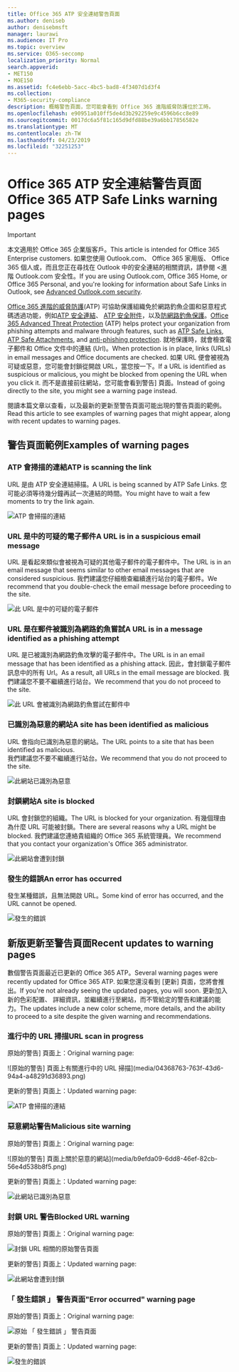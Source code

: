 ```yaml
---
title: Office 365 ATP 安全連結警告頁面
ms.author: deniseb
author: denisebmsft
manager: laurawi
ms.audience: IT Pro
ms.topic: overview
ms.service: O365-seccomp
localization_priority: Normal
search.appverid:
- MET150
- MOE150
ms.assetid: fc4e6ebb-5acc-4bc5-bad8-4f3407d1d3f4
ms.collection:
- M365-security-compliance
description: 概略警告頁面，您可能會看到 Office 365 進階威脅防護位於工時。
ms.openlocfilehash: e90951a010ff5de4d3b292259e9c4596b6cc8e89
ms.sourcegitcommit: 0017dc6a5f81c165d9dfd88be39a6bb17856582e
ms.translationtype: MT
ms.contentlocale: zh-TW
ms.lasthandoff: 04/23/2019
ms.locfileid: "32251253"
---
```

# <a name="office-365-atp-safe-links-warning-pages"></a><span data-ttu-id="8a503-103">Office 365 ATP 安全連結警告頁面</span><span class="sxs-lookup"><span data-stu-id="8a503-103">Office 365 ATP Safe Links warning pages</span></span>

> [!IMPORTANT]
> <span data-ttu-id="8a503-104">本文適用於 Office 365 企業版客戶。</span><span class="sxs-lookup"><span data-stu-id="8a503-104">This article is intended for Office 365 Enterprise customers.</span></span> <span data-ttu-id="8a503-105">如果您使用 Outlook.com、 Office 365 家用版、 Office 365 個人或，而且您正在尋找在 Outlook 中的安全連結的相關資訊，請參閱 <<c0>進階 Outlook.com 安全性。</span><span class="sxs-lookup"><span data-stu-id="8a503-105">If you are using Outlook.com, Office 365 Home, or Office 365 Personal, and you're looking for information about Safe Links in Outlook, see [Advanced Outlook.com security](https://support.office.com/article/advanced-outlook-com-security-for-office-365-subscribers-882d2243-eab9-4545-a58a-b36fee4a46e2).</span></span>

<span data-ttu-id="8a503-106">[Office 365 進階的威脅防護](office-365-atp.md)(ATP) 可協助保護組織免於網路釣魚企圖和惡意程式碼透過功能，例如[ATP 安全連結](atp-safe-links.md)、 [ATP 安全附件](atp-safe-attachments.md)，以及[防網路釣魚保護](anti-phishing-protection.md)。</span><span class="sxs-lookup"><span data-stu-id="8a503-106">[Office 365 Advanced Threat Protection](office-365-atp.md) (ATP) helps protect your organization from phishing attempts and malware through features, such as [ATP Safe Links](atp-safe-links.md), [ATP Safe Attachments](atp-safe-attachments.md), and [anti-phishing protection](anti-phishing-protection.md).</span></span> <span data-ttu-id="8a503-107">就地保護時，就會檢查電子郵件和 Office 文件中的連結 (Url)。</span><span class="sxs-lookup"><span data-stu-id="8a503-107">When protection is in place, links (URLs) in email messages and Office documents are checked.</span></span> <span data-ttu-id="8a503-108">如果 URL 便會被視為可疑或惡意，您可能會封鎖從開啟 URL，當您按一下。</span><span class="sxs-lookup"><span data-stu-id="8a503-108">If a URL is identified as suspicious or malicious, you might be blocked from opening the URL when you click it.</span></span> <span data-ttu-id="8a503-109">而不是直接前往網站，您可能會看到警告] 頁面。</span><span class="sxs-lookup"><span data-stu-id="8a503-109">Instead of going directly to the site, you might see a warning page instead.</span></span> 
  
<span data-ttu-id="8a503-110">閱讀本篇文章以查看，以及最新的更新至警告頁面可能出現的警告頁面的範例。</span><span class="sxs-lookup"><span data-stu-id="8a503-110">Read this article to see examples of warning pages that might appear, along with recent updates to warning pages.</span></span>
  
## <a name="examples-of-warning-pages"></a><span data-ttu-id="8a503-111">警告頁面範例</span><span class="sxs-lookup"><span data-stu-id="8a503-111">Examples of warning pages</span></span>

### <a name="atp-is-scanning-the-link"></a><span data-ttu-id="8a503-112">ATP 會掃描的連結</span><span class="sxs-lookup"><span data-stu-id="8a503-112">ATP is scanning the link</span></span>

<span data-ttu-id="8a503-113">URL 是由 ATP 安全連結掃描。</span><span class="sxs-lookup"><span data-stu-id="8a503-113">A URL is being scanned by ATP Safe Links.</span></span> <span data-ttu-id="8a503-114">您可能必須等待幾分鐘再試一次連結的時間。</span><span class="sxs-lookup"><span data-stu-id="8a503-114">You might have to wait a few moments to try the link again.</span></span>

![ATP 會掃描的連結](media/ee8dd5ed-6b91-4248-b054-12b719e8d0ed.png)

### <a name="a-url-is-in-a-suspicious-email-message"></a><span data-ttu-id="8a503-116">URL 是中的可疑的電子郵件</span><span class="sxs-lookup"><span data-stu-id="8a503-116">A URL is in a suspicious email message</span></span>

<span data-ttu-id="8a503-117">URL 是看起來類似會被視為可疑的其他電子郵件的電子郵件中。</span><span class="sxs-lookup"><span data-stu-id="8a503-117">The URL is in an email message that seems similar to other email messages that are considered suspicious.</span></span> <span data-ttu-id="8a503-118">我們建議您仔細檢查繼續進行站台的電子郵件。</span><span class="sxs-lookup"><span data-stu-id="8a503-118">We recommend that you double-check the email message before proceeding to the site.</span></span>

![此 URL 是中的可疑的電子郵件](media/33f57923-23e3-4b0f-838b-6ad589ba897b.png)

### <a name="a-url-is-in-a-message-identified-as-a-phishing-attempt"></a><span data-ttu-id="8a503-120">URL 是在郵件被識別為網路釣魚嘗試</span><span class="sxs-lookup"><span data-stu-id="8a503-120">A URL is in a message identified as a phishing attempt</span></span>

<span data-ttu-id="8a503-121">URL 是已被識別為網路釣魚攻擊的電子郵件中。</span><span class="sxs-lookup"><span data-stu-id="8a503-121">The URL is in an email message that has been identified as a phishing attack.</span></span> <span data-ttu-id="8a503-122">因此，會封鎖電子郵件訊息中的所有 Url。</span><span class="sxs-lookup"><span data-stu-id="8a503-122">As a result, all URLs in the email message are blocked.</span></span> <span data-ttu-id="8a503-123">我們建議您不要不繼續進行站台。</span><span class="sxs-lookup"><span data-stu-id="8a503-123">We recommend that you do not proceed to the site.</span></span>

![此 URL 會被識別為網路釣魚嘗試在郵件中](media/6e544a28-0604-4821-aba6-d5a57bb917e5.png)

### <a name="a-site-has-been-identified-as-malicious"></a><span data-ttu-id="8a503-125">已識別為惡意的網站</span><span class="sxs-lookup"><span data-stu-id="8a503-125">A site has been identified as malicious</span></span>

<span data-ttu-id="8a503-126">URL 會指向已識別為惡意的網站。</span><span class="sxs-lookup"><span data-stu-id="8a503-126">The URL points to a site that has been identified as malicious.</span></span>  <br/> <span data-ttu-id="8a503-127">我們建議您不要不繼續進行站台。</span><span class="sxs-lookup"><span data-stu-id="8a503-127">We recommend that you do not proceed to the site.</span></span>

![此網站已識別為惡意](media/058883c8-23f0-4672-9c1c-66b084796177.png)

### <a name="a-site-is-blocked"></a><span data-ttu-id="8a503-129">封鎖網站</span><span class="sxs-lookup"><span data-stu-id="8a503-129">A site is blocked</span></span>

<span data-ttu-id="8a503-130">URL 會封鎖您的組織。</span><span class="sxs-lookup"><span data-stu-id="8a503-130">The URL is blocked for your organization.</span></span> <span data-ttu-id="8a503-131">有幾個理由為什麼 URL 可能被封鎖。</span><span class="sxs-lookup"><span data-stu-id="8a503-131">There are several reasons why a URL might be blocked.</span></span> <span data-ttu-id="8a503-132">我們建議您連絡貴組織的 Office 365 系統管理員。</span><span class="sxs-lookup"><span data-stu-id="8a503-132">We recommend that you contact your organization's Office 365 administrator.</span></span>

![此網站會遭到封鎖](media/6b4bda2d-a1e6-419e-8b10-588e83c3af3f.png)

### <a name="an-error-has-occurred"></a><span data-ttu-id="8a503-134">發生的錯誤</span><span class="sxs-lookup"><span data-stu-id="8a503-134">An error has occurred</span></span>

<span data-ttu-id="8a503-135">發生某種錯誤，且無法開啟 URL。</span><span class="sxs-lookup"><span data-stu-id="8a503-135">Some kind of error has occurred, and the URL cannot be opened.</span></span>

![發生的錯誤](media/2f7465a4-1cf4-4c1c-b7d4-3c07e4b795b4.png)

## <a name="recent-updates-to-warning-pages"></a><span data-ttu-id="8a503-137">新版更新至警告頁面</span><span class="sxs-lookup"><span data-stu-id="8a503-137">Recent updates to warning pages</span></span>

<span data-ttu-id="8a503-138">數個警告頁面最近已更新的 Office 365 ATP。</span><span class="sxs-lookup"><span data-stu-id="8a503-138">Several warning pages were recently updated for Office 365 ATP.</span></span> <span data-ttu-id="8a503-139">如果您還沒看到 [更新] 頁面，您將會推出。</span><span class="sxs-lookup"><span data-stu-id="8a503-139">If you're not already seeing the updated pages, you will soon.</span></span> <span data-ttu-id="8a503-140">更新加入新的色彩配置、 詳細資訊，並繼續進行至網站，而不管給定的警告和建議的能力。</span><span class="sxs-lookup"><span data-stu-id="8a503-140">The updates include a new color scheme, more details, and the ability to proceed to a site despite the given warning and recommendations.</span></span>

### <a name="url-scan-in-progress"></a><span data-ttu-id="8a503-141">進行中的 URL 掃描</span><span class="sxs-lookup"><span data-stu-id="8a503-141">URL scan in progress</span></span>

<span data-ttu-id="8a503-142">原始的警告] 頁面上：</span><span class="sxs-lookup"><span data-stu-id="8a503-142">Original warning page:</span></span>

![原始的警告] 頁面上有關進行中的 URL 掃描](media/04368763-763f-43d6-94a4-a48291d36893.png)

<span data-ttu-id="8a503-144">更新的警告] 頁面上：</span><span class="sxs-lookup"><span data-stu-id="8a503-144">Updated warning page:</span></span>

![ATP 會掃描的連結](media/ee8dd5ed-6b91-4248-b054-12b719e8d0ed.png)

### <a name="malicious-site-warning"></a><span data-ttu-id="8a503-146">惡意網站警告</span><span class="sxs-lookup"><span data-stu-id="8a503-146">Malicious site warning</span></span>

<span data-ttu-id="8a503-147">原始的警告] 頁面上：</span><span class="sxs-lookup"><span data-stu-id="8a503-147">Original warning page:</span></span>

![原始的警告] 頁面上關於惡意的網站](media/b9efda09-6dd8-46ef-82cb-56e4d538b8f5.png)

<span data-ttu-id="8a503-149">更新的警告] 頁面上：</span><span class="sxs-lookup"><span data-stu-id="8a503-149">Updated warning page:</span></span>

![此網站已識別為惡意](media/058883c8-23f0-4672-9c1c-66b084796177.png)

### <a name="blocked-url-warning"></a><span data-ttu-id="8a503-151">封鎖 URL 警告</span><span class="sxs-lookup"><span data-stu-id="8a503-151">Blocked URL warning</span></span>

<span data-ttu-id="8a503-152">原始的警告] 頁面上：</span><span class="sxs-lookup"><span data-stu-id="8a503-152">Original warning page:</span></span>

![封鎖 URL 相關的原始警告頁面](media/3d6ba028-30bf-45fc-958e-d3aad3defc83.png)

<span data-ttu-id="8a503-154">更新的警告] 頁面上：</span><span class="sxs-lookup"><span data-stu-id="8a503-154">Updated warning page:</span></span>

![此網站會遭到封鎖](media/6b4bda2d-a1e6-419e-8b10-588e83c3af3f.png)

### <a name="error-occurred-warning-page"></a><span data-ttu-id="8a503-156">「 發生錯誤 」 警告頁面</span><span class="sxs-lookup"><span data-stu-id="8a503-156">"Error occurred" warning page</span></span>

<span data-ttu-id="8a503-157">原始的警告] 頁面上：</span><span class="sxs-lookup"><span data-stu-id="8a503-157">Original warning page:</span></span>

![原始 「 發生錯誤 」 警告頁面](media/9aaa4383-2f23-48be-bdaa-8efbcb2acc70.png)

<span data-ttu-id="8a503-159">更新的警告] 頁面上：</span><span class="sxs-lookup"><span data-stu-id="8a503-159">Updated warning page:</span></span>

![發生的錯誤](media/2f7465a4-1cf4-4c1c-b7d4-3c07e4b795b4.png)
   
